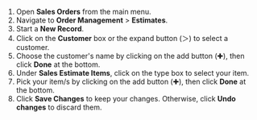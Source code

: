 
1. Open **Sales Orders** from the main menu. 
2. Navigate to **Order Management** > **Estimates**.
3. Start a **New Record**.
4. Click on the **Customer** box or the expand button (＞) to select a customer.
5. Choose the customer's name by clicking on the add button (✚), then click **Done** at the bottom. 
6. Under **Sales Estimate Items**, click on the type box to select your item.
7. Pick your item/s by clicking on the add button (✚), then click **Done** at the bottom.
8. Click **Save Changes** to keep your changes. Otherwise, click **Undo changes** to discard them. 